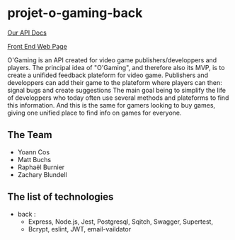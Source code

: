 # projet-o-gaming-back
[Our API Docs](https://o-gaming-6556579cc786.herokuapp.com/docs/)

[Front End Web Page](https://github.com/O-Clock-Watt/projet-o-gaming-front)

O'Gaming is an API created for video game publishers/developpers and players.
The principal idea of "O'Gaming", and therefore also its MVP, is to create a unifided feedback plateform for video game.
Publishers and developpers can add their game to the plateform where players can then:
    signal bugs and
    create suggestions
The main goal being to simplify the life of developpers who today often use several methods and plateforms to find this information.
And this is the same for gamers looking to buy games, giving one unified place to find info on games for everyone.

## The Team
- Yoann Cos
- Matt Buchs
- Raphaël Burnier 
- Zachary Blundell

## The list of technologies

- back :
	- Express, Node.js, Jest, Postgresql, Sqitch, Swagger, Supertest, 
    - Bcrypt, eslint, JWT, email-vaildator

